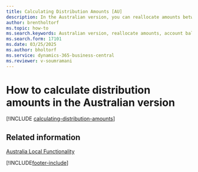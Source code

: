 ```yaml
---
title: Calculating Distribution Amounts [AU]
description: In the Australian version, you can reallocate amounts between general ledger accounts to keep account balances proportionate.
author: brentholtorf
ms.topic: how-to
ms.search.keywords: Australian version, reallocate amounts, account balances proportionate, calculating distribution amounts
ms.search.form: 17101
ms.date: 03/25/2025
ms.author: bholtorf
ms.service: dynamics-365-business-central
ms.reviewer: v-soumramani
---
```


# How to calculate distribution amounts in the Australian version

[!INCLUDE [calculating-distribution-amounts](../includes/AUNZ/calculating-distribution-amounts.md)]

## Related information

[Australia Local Functionality](australia-local-functionality.md)  

[!INCLUDE[footer-include](../../includes/footer-banner.md)]
